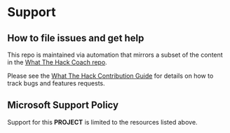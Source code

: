 # Support

## How to file issues and get help  

This repo is maintained via automation that mirrors a subset of the content in the [What The Hack Coach repo](https://aka.ms/wthrepo).

Please see the [What The Hack Contribution Guide](https://aka.ms/wthcontribute) for details on how to track bugs and features requests.

## Microsoft Support Policy  

Support for this **PROJECT** is limited to the resources listed above.
